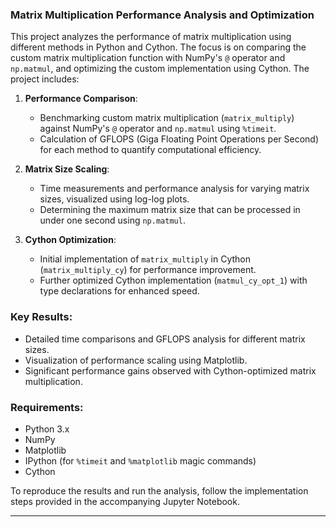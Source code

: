 ### Matrix Multiplication Performance Analysis and Optimization

This project analyzes the performance of matrix multiplication using different methods in Python and Cython. The focus is on comparing the custom matrix multiplication function with NumPy's `@` operator and `np.matmul`, and optimizing the custom implementation using Cython. The project includes:

1. **Performance Comparison**:
   - Benchmarking custom matrix multiplication (`matrix_multiply`) against NumPy's `@` operator and `np.matmul` using `%timeit`.
   - Calculation of GFLOPS (Giga Floating Point Operations per Second) for each method to quantify computational efficiency.

2. **Matrix Size Scaling**:
   - Time measurements and performance analysis for varying matrix sizes, visualized using log-log plots.
   - Determining the maximum matrix size that can be processed in under one second using `np.matmul`.

3. **Cython Optimization**:
   - Initial implementation of `matrix_multiply` in Cython (`matrix_multiply_cy`) for performance improvement.
   - Further optimized Cython implementation (`matmul_cy_opt_1`) with type declarations for enhanced speed.

### Key Results:
- Detailed time comparisons and GFLOPS analysis for different matrix sizes.
- Visualization of performance scaling using Matplotlib.
- Significant performance gains observed with Cython-optimized matrix multiplication.

### Requirements:
- Python 3.x
- NumPy
- Matplotlib
- IPython (for `%timeit` and `%matplotlib` magic commands)
- Cython

To reproduce the results and run the analysis, follow the implementation steps provided in the accompanying Jupyter Notebook.

---

